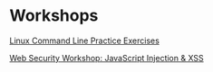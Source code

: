 # Workshops

[Linux Command Line Practice Exercises](https://github.com/bennyspr/workshops/blob/main/upr/Linux%20Command%20Line%20Practice%20Exercises.md#linux-command-line-practice-exercises)

[Web Security Workshop: JavaScript Injection & XSS](https://github.com/bennyspr/workshops/blob/main/upr/Web%20Security%20Workshop%20-%20JavaScript%20Injection%20%26%20XSS.md)
